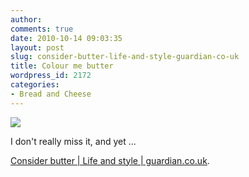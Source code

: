 ```yaml
---
author:
comments: true
date: 2010-10-14 09:03:35
layout: post
slug: consider-butter-life-and-style-guardian-co-uk
title: Colour me butter
wordpress_id: 2172
categories:
- Bread and Cheese
---
```


[![](/uploads/2010/10/Butter-005.jpg)](http://www.guardian.co.uk/lifeandstyle/wordofmouth/2010/oct/12/consider-butter)

I don't really miss it, and yet ...

[Consider butter | Life and style | guardian.co.uk](http://www.guardian.co.uk/lifeandstyle/wordofmouth/2010/oct/12/consider-butter).
